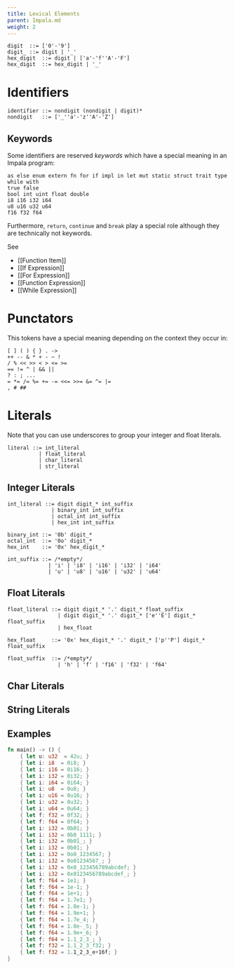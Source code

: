 ```yaml
---
title: Lexical Elements
parent: Impala.md
weight: 2
---
```


```
digit  ::= ['0'-'9']
digit_ ::= digit | '_'
hex_digit  ::= digit | ['a'-'f''A'-'F']
hex_digit  ::= hex_digit | '_'
```

# Identifiers

```
identifier ::= nondigit (nondigit | digit)*
nondigit   ::= ['_''a'-'z''A'-'Z']
```

## Keywords

Some identifiers are reserved *keywords* which have a special meaning in an Impala program:

```
as else enum extern fn for if impl in let mut static struct trait type while with
true false
bool int uint float double
i8 i16 i32 i64
u8 u16 u32 u64
f16 f32 f64
```
Furthermore, ```return```, ```continue``` and ```break``` play a special role although they are technically not keywords.

See 
* [[Function Item]]
* [[If Expression]]
* [[For Expression]]
* [[Function Expression]]
* [[While Expression]]

# Punctators

This tokens have a special meaning depending on the context they occur in:
```
[ ] ( ) { } . ->
++ -- & * + - ~ !
/ % << >> < > <= >=
== != ^ | && || 
? : ; ...
= *= /= %= += -= <<= >>= &= ^= |=
, # ##
```

# Literals

Note that you can use underscores to group your integer and float literals.

```
literal ::= int_literal
          | float_literal
          | char_literal
          | str_literal
```

## Integer Literals

```
int_literal ::= digit digit_* int_suffix
              | binary_int int_suffix
              | octal_int int_suffix
              | hex_int int_suffix

binary_int ::= '0b' digit_*
octal_int  ::= '0o' digit_*
hex_int    ::= '0x' hex_digit_*

int_suffix ::= /*empty*/
             | 'i' | 'i8' | 'i16' | 'i32' | 'i64'
             | 'u' | 'u8' | 'u16' | 'u32' | 'u64'
```

## Float Literals

```
float_literal ::= digit digit_* '.' digit_* float_suffix
                | digit digit_* '.' digit_* ['e''E'] digit_* float_suffix
                | hex_float

hex_float     ::= '0x' hex_digit_* '.' digit_* ['p''P'] digit_* float_suffix

float_suffix  ::= /*empty*/
                | 'h' | 'f' | 'f16' | 'f32' | 'f64'
```

## Char Literals

## String Literals

## Examples

```rust
fn main() -> () {
    { let u: u32  = 42u; }
    { let i: i8  = 0i8; }
    { let i: i16 = 0i16; }
    { let i: i32 = 0i32; }
    { let i: i64 = 0i64; }
    { let i: u8  = 0u8; }
    { let i: u16 = 0u16; }
    { let i: u32 = 0u32; }
    { let i: u64 = 0u64; }
    { let f: f32 = 0f32; }
    { let f: f64 = 0f64; }
    { let i: i32 = 0b01; }
    { let i: i32 = 0b0_1111; }
    { let i: i32 = 0b01_; }
    { let i: i32 = 0b01; }
    { let i: i32 = 0o0_1234567; }
    { let i: i32 = 0o01234567_; }
    { let i: i32 = 0x0_123456789abcdef; }
    { let i: i32 = 0x0123456789abcdef_; }
    { let f: f64 = 1e1; }
    { let f: f64 = 1e-1; }
    { let f: f64 = 1e+1; }
    { let f: f64 = 1.7e1; }
    { let f: f64 = 1.8e-1; }
    { let f: f64 = 1.9e+1; }
    { let f: f64 = 1.7e_4; }
    { let f: f64 = 1.8e-_5; }
    { let f: f64 = 1.9e+_6; }
    { let f: f64 = 1.1_2_3_; }
    { let f: f32 = 1.1_2_3_f32; }
    { let f: f32 = 1.1_2_3_e+16f; }
}
```
